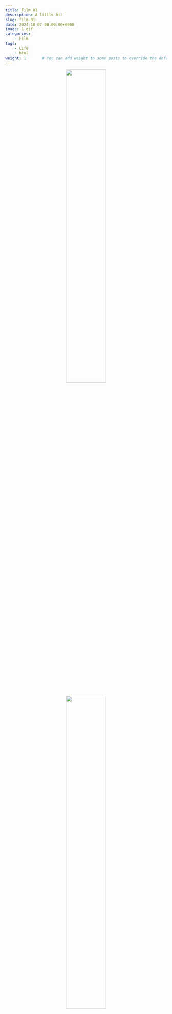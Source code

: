 ```yaml
---
title: Film 01
description: A little bit
slug: film-01
date: 2024-10-07 00:00:00+0000
image: 1.gif
categories:
    - Film
tags:
    - Life
    - html
weight: 1       # You can add weight to some posts to override the default sorting (date descending)
---
```


<center>

<img src= "https://i.pinimg.com/564x/fa/9a/46/fa9a463078a73b366a98f7fa65c34058.jpg" width= "50%">
<br>
<img src= "https://i.pinimg.com/736x/76/c2/ec/76c2ecb925e8fb3829f8f10cc3f826b1.jpg" width= "50%">
<br>
<img src= "https://i.pinimg.com/736x/1b/22/e9/1b22e9fcd3d4ca39aa89f64382b58a35.jpg" width= "50%">

</center>

```html
<center>

<img src= "https://i.pinimg.com/564x/fa/9a/46/fa9a463078a73b366a98f7fa65c34058.jpg" width= "50%">
<br>
<img src= "https://i.pinimg.com/736x/76/c2/ec/76c2ecb925e8fb3829f8f10cc3f826b1.jpg" width= "50%">
<br>
<img src= "https://i.pinimg.com/736x/1b/22/e9/1b22e9fcd3d4ca39aa89f64382b58a35.jpg" width= "50%">

</center>
```
Photo by [Jia-Yi](https://pin.it/smjQXcEfK) on [Pinterest](https://www.pinterest.com/)